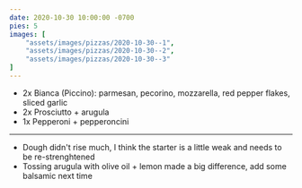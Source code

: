```yaml
---
date: 2020-10-30 10:00:00 -0700
pies: 5
images: [
    "assets/images/pizzas/2020-10-30--1",
    "assets/images/pizzas/2020-10-30--2",
    "assets/images/pizzas/2020-10-30--3"
]
---
```

- 2x Bianca (Piccino): parmesan, pecorino, mozzarella, red pepper flakes, sliced garlic
- 2x Prosciutto + arugula
- 1x Pepperoni + pepperoncini

---

- Dough didn't rise much, I think the starter is a little weak and needs to be re-strenghtened
- Tossing arugula with olive oil + lemon made a big difference, add some balsamic next time
